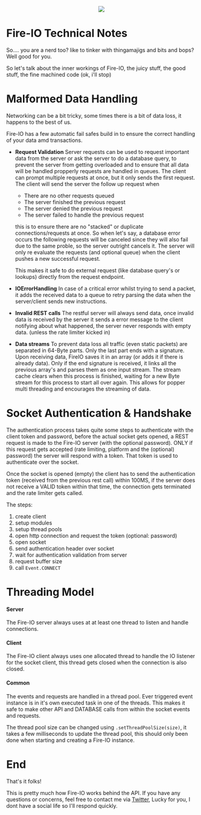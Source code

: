<p align="center">
  <img src="http://static.craftmend.com/fireio/FIREIO.png" />
</p>

# Fire-IO Technical Notes
So.... you are a nerd too? like to tinker with thingamajigs and bits and bops? Well good for you.

So let's talk about the inner workings of Fire-IO, the juicy stuff, the good stuff, the fine machined code (ok, i'll stop)

# Malformed Data Handling
Networking can be a bit tricky, some times there is a bit of data loss, it happens to the best of us.

Fire-IO has a few automatic fail safes build in to ensure the correct handling of your data amd transactions.
 - **Request Validation** Server requests can be used to request important data from the server or ask the server to do a database query, to prevent the server from getting overloaded and to ensure that all data will be handled propperly requests are handled in queues. The client can prompt multiple requests at once, but it only sends the first request. The client will send the server the follow up request when
    - There are no other requests queued
    - The server finished the previous request
    - The server denied the previous request
    - The server failed to handle the previous request
   
   this is to ensure there are no "stacked" or duplicate connections/requests at once.
   So when let's say, a database error occurs the following requests will be canceled since they will also fail due to the same proble, so the server outright cancels it.
   The server will only re evaluate the requests (and optional queue) when the client pushes a new successful request.
  
   This makes it safe to do external request (like database query's or lookups) directly from the request endpoint. 
 - **IOErrorHandling** In case of a critical error whilst trying to send a packet, it adds the received data to a queue to retry parsing the data when the server/client sends new instructions.
 - **Invalid REST calls** The restful server will always send data, once invalid data is received by the server it sends a error message to the client notifying about what happened, the server never responds with empty data. (unless the rate limiter kicked in)
 - **Data streams** To prevent data loss all traffic (even static packets) are separated in 64-Byte parts. Only the last part ends with a signature. Upon receiving data, FireIO saves it in an array (or adds it if there is already data). Only if the end signature is received, it links all the previous array's and parses them as one input stream. The stream cache clears when this process is finished, waiting for a new Byte stream for this process to start all over again. This allows for popper multi threading and encourages the streaming of data. 
 
# Socket Authentication & Handshake
The authentication process takes quite some steps to authenticate with the client token and password, before the actual socket gets opened, a REST request is made to the Fire-IO server (with the optional password).
ONLY if this request gets accepted (rate limiting, platform and the (optional) password) the server will respond with a token. That token is used to authenticate over the socket.

Once the socket is opened (empty) the client has to send the authentication token (received from the previous rest call) within 100MS, if the server does not receive a VALID token within that time, the connection gets terminated and the rate limiter gets called.

The steps:
 1. create client
 2. setup modules
 3. setup thread pools
 4. open http connection and request the token (optional: password)
 5. open socket
 6. send authentication header over socket
 7. wait for authentication validation from server
 8. request buffer size
 9. call `Event.CONNECT`
 
# Threading Model
#### Server
The Fire-IO server always uses at at least one thread to listen and handle connections.

#### Client
The Fire-IO client always uses one allocated thread to handle the IO listener for the socket client, this thread gets closed when the connection is also closed. 

#### Common
The events and requests are handled in a thread pool.
Ever triggered event instance is in it's own executed task in one of the threads. This makes it safe to make other API and DATABASE calls from within the socket events and requests.

The thread pool size can be changed using `.setThreadPoolSize(size)`, it takes a few milliseconds to update the thread pool, this should only been done when starting and creating a Fire-IO instance.

# End
That's it folks!

This is pretty much how Fire-IO works behind the API.
If you have any questions or concerns, feel free to contact me via [Twitter](https://twitter.com/Mindgamesnl), Lucky for you, I dont have a social life so I'll respond quickly.